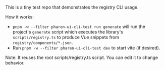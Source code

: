 This is a tiny test repo that demonstrates the registry CLI usage.

How it works:
- `pnpm -w --filter pharen-ui-cli-test run generate` will run the project's `generate` script which executes the library's `scripts/registry.ts` to produce Vue snippets from `registry/components/*.json`.
- Run `pnpm -w --filter pharen-ui-cli-test dev` to start vite (if desired).

Note: It reuses the root scripts/registry.ts script. You can edit it to change behavior.
